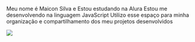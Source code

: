 Meu nome é Maicon Silva e Estou estudando na Alura
Estou me desenvolvendo na linguagem JavaScript
Utilizo esse espaço para minha organização e compartilhamento dos meu projetos desenvolvidos




![](https://media1.tenor.com/m/XeIcGkMbUUMAAAAC/krals%C4%B1zolxd.gif)
